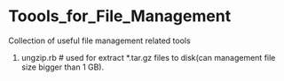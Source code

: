 Toools_for_File_Management
==========================

Collection of useful file management related tools

1. ungzip.rb # used for extract *.tar.gz files to disk(can management file size bigger than 1 GB).
